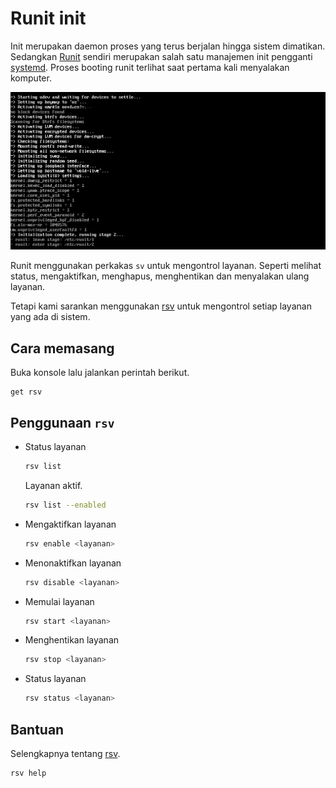 # Runit init

Init merupakan daemon proses yang terus berjalan hingga sistem dimatikan. Sedangkan [Runit](http://smarden.org/runit/) sendiri merupakan salah satu manajemen init pengganti [systemd](https://systemd.io/). Proses booting runit terlihat saat pertama kali menyalakan komputer.

![Runit LangitKetujuh OS](../../media/image/runit-langitketujuh-id.webp)

Runit menggunakan perkakas `sv` untuk mengontrol layanan. Seperti melihat status, mengaktifkan, menghapus, menghentikan dan menyalakan ulang layanan.

Tetapi kami sarankan menggunakan [rsv] untuk mengontrol setiap layanan yang ada di sistem.

## Cara memasang

Buka konsole lalu jalankan perintah berikut.

```
get rsv
```

## Penggunaan `rsv`

- Status layanan

    ```sh
    rsv list
    ```

    Layanan aktif.

    ```sh
    rsv list --enabled
    ```

- Mengaktifkan layanan

    ```sh
    rsv enable <layanan>
    ```

- Menonaktifkan layanan

    ```sh
    rsv disable <layanan>
    ```

- Memulai layanan

    ```sh
    rsv start <layanan>
    ```

- Menghentikan layanan

    ```sh
    rsv stop <layanan>
    ```

- Status layanan

    ```sh
    rsv status <layanan>
    ```

## Bantuan

Selengkapnya tentang [rsv].

```sh
rsv help
```

[rsv]:https://github.com/JojiiOfficial/rsv
